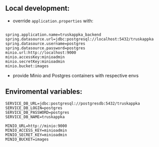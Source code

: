 ## Local development:
- override `application.properties` with:

```properties

spring.application.name=truskappka_backend
spring.datasource.url=jdbc:postgresql://localhost:5432/truskappka
spring.datasource.username=postgres
spring.datasource.password=postgres
minio.url:http://localhost:9000
minio.accessKey:minioadmin
minio.secretKey:minioadmin
minio.bucket:images
```

- provide Minio and Postgres containers with respective envs

## Enviromental variables:

```env
SERVICE_DB_URL=jdbc:postgresql://postgresdb:5432/truskappka
SERVICE_DB_LOGIN=postgres
SERVICE_DB_PASSWORD=postgres
SERVICE_DB_NAME=truskappka

MINIO_URL=http://minio:9000
MINIO_ACCESS_KEY=minioadmin
MINIO_SECRET_KEY=minioadmin
MINIO_BUCKET=images
```
